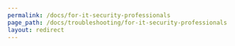 ```yaml
---
permalink: /docs/for-it-security-professionals
page_path: /docs/troubleshooting/for-it-security-professionals
layout: redirect
---
```


